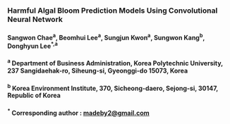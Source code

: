 ### Harmful Algal Bloom Prediction Models Using Convolutional Neural Network
#### Sangwon Chae<sup>a</sup>, Beomhui Lee<sup>a</sup>, Sungjun Kwon<sup>a</sup>, Sungwon Kang<sup>b</sup>, Donghyun Lee<sup>*,a</sup>
#### <sup>a</sup> Department of Business Administration, Korea Polytechnic University, 237 Sangidaehak-ro, Siheung-si, Gyeonggi-do 15073, Korea
#### <sup>b</sup> Korea Environment Institute, 370, Sicheong-daero, Sejong-si, 30147, Republic of Korea
#### <sup>*</sup> Corresponding author : madeby2@gmail.com

